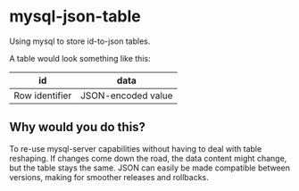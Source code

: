 # mysql-json-table

Using mysql to store id-to-json tables.

A table would look something like this:

|       id       |        data        |
|----------------|--------------------|
| Row identifier | JSON-encoded value |

## Why would you do this?

To re-use mysql-server capabilities without having to deal with table reshaping.
If changes come down the road, the data content might change, but the table stays the same.
JSON can easily be made compatible between versions, making for smoother releases and rollbacks.
